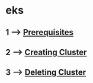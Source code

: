 # eks
## 1 --> [Prerequisites](https://github.com/singam123/eks/blob/main/preinstallations.md)
## 2 --> [Creating Cluster](https://github.com/singam123/eks/blob/main/CreatingCluster.md)
## 3 --> [Deleting Cluster](https://github.com/singam123/eks/blob/main/DeleteCluster.md)
